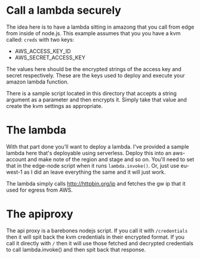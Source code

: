 # Call a lambda securely
The idea here is to have a lambda sitting in amazong that you call from edge from inside of node.js. This example assumes that you you have a kvm called: `creds` with two keys:

* AWS_ACCESS_KEY_ID
* AWS_SECRET_ACCESS_KEY

The values here should be the encrypted strings of the access key and secret respectively. These are the keys used to deploy and execute your amazon lambda function.

There is a sample script located in this directory that accepts a string argument as a parameter and then encrypts it. Simply take that value and create the kvm settings as appropriate.

# The lambda
With that part done you'll want to deploy a lambda. I've provided a sample lambda here that's deployable using serverless. Deploy this into an aws-account and make note of the region and stage and so on. You'll need to set that in the edge-node script when it runs `lambda.invoke()`. Or, just use eu-west-1 as I did an leave everything the same and it will just work.

The lambda simply calls http://httpbin.org/ip and fetches the gw ip that it used for egress from AWS.

# The apiproxy
The api proxy is a barebones nodejs script. If you call it with `/credentials` then it will spit back the kvm credentials in their encrypted format. If you call it directly with `/` then it will use those fetched and decrypted credentials to call lambda.invoke() and then spit back that response.
